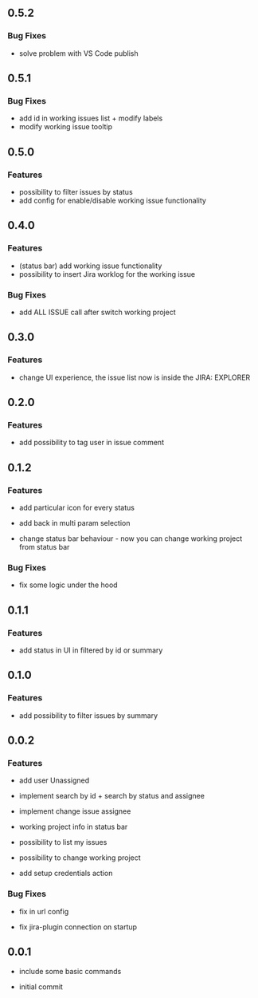 ## 0.5.2

### Bug Fixes

- solve problem with VS Code publish

## 0.5.1

### Bug Fixes

- add id in working issues list + modify labels
- modify working issue tooltip

## 0.5.0

### Features

- possibility to filter issues by status <br>
- add config for enable/disable working issue functionality

## 0.4.0

### Features

- (status bar) add working issue functionality <br>
- possibility to insert Jira worklog for the working issue

### Bug Fixes

- add ALL ISSUE call after switch working project

## 0.3.0

### Features

- change UI experience, the issue list now is inside the JIRA: EXPLORER

## 0.2.0

### Features

- add possibility to tag user in issue comment

## 0.1.2

### Features

- add particular icon for every status

- add back in multi param selection

- change status bar behaviour - now you can change working project from status bar

### Bug Fixes

- fix some logic under the hood

## 0.1.1

### Features

- add status in UI in filtered by id or summary

## 0.1.0

### Features

- add possibility to filter issues by summary

## 0.0.2

### Features

- add user Unassigned

- implement search by id + search by status and assignee

- implement change issue assignee

- working project info in status bar

- possibility to list my issues

- possibility to change working project

- add setup credentials action

### Bug Fixes

- fix in url config

- fix jira-plugin connection on startup

## 0.0.1

- include some basic commands

- initial commit
